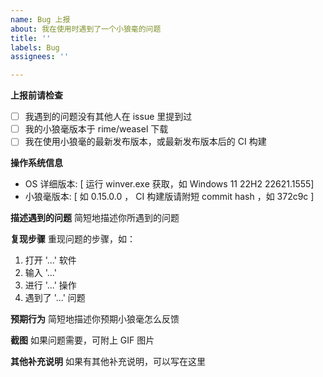 ```yaml
---
name: Bug 上报
about: 我在使用时遇到了一个小狼毫的问题
title: ''
labels: Bug
assignees: ''

---
```


**上报前请检查**
- [ ] 我遇到的问题没有其他人在 issue 里提到过
- [ ] 我的小狼毫版本于 rime/weasel 下载
- [ ] 我在使用小狼毫的最新发布版本，或最新发布版本后的 CI 构建

**操作系统信息**
 - OS 详细版本: [ 运行 winver.exe 获取，如 Windows 11 22H2 22621.1555]
 - 小狼毫版本: [ 如 0.15.0.0 ， CI 构建版请附短 commit hash ，如 372c9c ]

**描述遇到的问题**
简短地描述你所遇到的问题

**复现步骤**
重现问题的步骤，如：
1. 打开 '...' 软件
2. 输入 '...'
3. 进行 '...' 操作
4. 遇到了 '...' 问题

**预期行为**
简短地描述你预期小狼毫怎么反馈

**截图**
如果问题需要，可附上 GIF 图片

**其他补充说明**
如果有其他补充说明，可以写在这里

